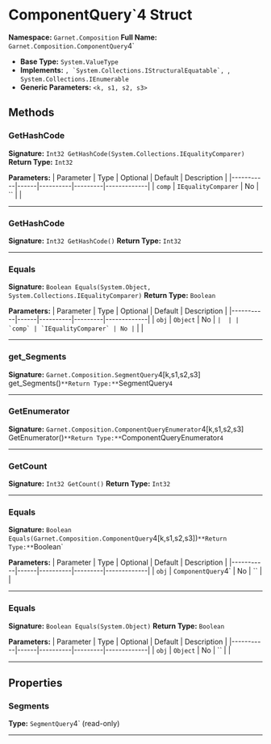 # ComponentQuery`4 Struct

**Namespace:** `Garnet.Composition`
**Full Name:** `Garnet.Composition.ComponentQuery`4`
- **Base Type:** `System.ValueType`
- **Implements:** ``, `System.Collections.IStructuralEquatable`, ``, `System.Collections.IEnumerable`
- **Generic Parameters:** `<k, s1, s2, s3>`

## Methods

### GetHashCode

**Signature:** `Int32 GetHashCode(System.Collections.IEqualityComparer)`
**Return Type:** `Int32`

**Parameters:**
| Parameter | Type | Optional | Default | Description |
|-----------|------|----------|---------|-------------|
| `comp` | `IEqualityComparer` | No | `` |  |

---

### GetHashCode

**Signature:** `Int32 GetHashCode()`
**Return Type:** `Int32`

---

### Equals

**Signature:** `Boolean Equals(System.Object, System.Collections.IEqualityComparer)`
**Return Type:** `Boolean`

**Parameters:**
| Parameter | Type | Optional | Default | Description |
|-----------|------|----------|---------|-------------|
| `obj` | `Object` | No | `` |  |
| `comp` | `IEqualityComparer` | No | `` |  |

---

### get_Segments

**Signature:** `Garnet.Composition.SegmentQuery`4[k,s1,s2,s3] get_Segments()`
**Return Type:** `SegmentQuery`4`

---

### GetEnumerator

**Signature:** `Garnet.Composition.ComponentQueryEnumerator`4[k,s1,s2,s3] GetEnumerator()`
**Return Type:** `ComponentQueryEnumerator`4`

---

### GetCount

**Signature:** `Int32 GetCount()`
**Return Type:** `Int32`

---

### Equals

**Signature:** `Boolean Equals(Garnet.Composition.ComponentQuery`4[k,s1,s2,s3])`
**Return Type:** `Boolean`

**Parameters:**
| Parameter | Type | Optional | Default | Description |
|-----------|------|----------|---------|-------------|
| `obj` | `ComponentQuery`4` | No | `` |  |

---

### Equals

**Signature:** `Boolean Equals(System.Object)`
**Return Type:** `Boolean`

**Parameters:**
| Parameter | Type | Optional | Default | Description |
|-----------|------|----------|---------|-------------|
| `obj` | `Object` | No | `` |  |

---

## Properties

### Segments

**Type:** `SegmentQuery`4` (read-only)

---